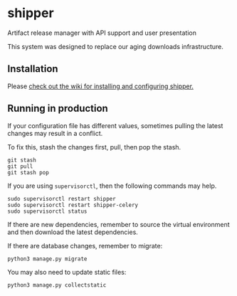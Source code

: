 # shipper

Artifact release manager with API support and user presentation

This system was designed to replace our aging downloads infrastructure.

## Installation

Please [check out the wiki for installing and configuring shipper.](https://github.com/ericswpark/shipper/wiki/Installation)

## Running in production

If your configuration file has different values, sometimes pulling the latest changes may result in a conflict.

To fix this, stash the changes first, pull, then pop the stash.

    git stash
    git pull
    git stash pop

If you are using `supervisorctl`, then the following commands may help.

    sudo supervisorctl restart shipper
    sudo supervisorctl restart shipper-celery
    sudo supervisorctl status

If there are new dependencies, remember to source the virtual environment and then download the latest dependencies.

If there are database changes, remember to migrate:

    python3 manage.py migrate

You may also need to update static files:

    python3 manage.py collectstatic

